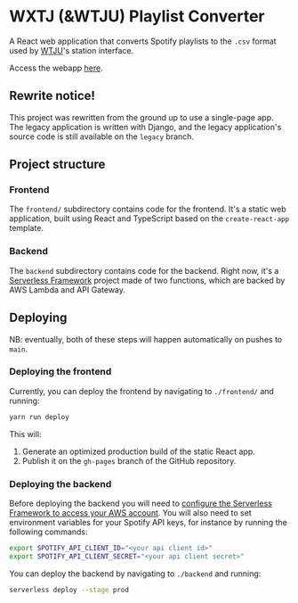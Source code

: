 # WXTJ (&WTJU) Playlist Converter
A React web application that converts Spotify playlists to the `.csv` format used by [WTJU](http://wtju.net/)'s station interface.

Access the webapp [here](https://joek13.github.io/wxtj-converter).

## Rewrite notice!
This project was rewritten from the ground up to use a single-page app. The legacy application is written with Django, and the legacy application's source code is still available on the `legacy` branch.


## Project structure

### Frontend
The `frontend/` subdirectory contains code for the frontend. It's a static web application, built using React and TypeScript based on the `create-react-app` template.

### Backend
The `backend` subdirectory contains code for the backend. Right now, it's a [Serverless Framework](https://www.serverless.com/) project made of two functions, which are backed by AWS Lambda and API Gateway.

## Deploying
NB: eventually, both of these steps will happen automatically on pushes to `main`.

### Deploying the frontend
Currently, you can deploy the frontend by navigating to `./frontend/` and running:

```bash
yarn run deploy
```

This will:
1. Generate an optimized production build of the static React app.
2. Publish it on the `gh-pages` branch of the GitHub repository.

### Deploying the backend
Before deploying the backend you will need to [configure the Serverless Framework to access your AWS account](https://www.serverless.com/framework/docs/providers/aws/guide/credentials). You will also need to set environment variables for your Spotify API keys, for instance by running the following commands:

```bash
export SPOTIFY_API_CLIENT_ID="<your api client id>"
export SPOTIFY_API_CLIENT_SECRET="<your api client secret>"
```

You can deploy the backend by navigating to `./backend` and running:

```bash
serverless deploy --stage prod
```